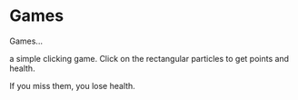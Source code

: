 # Games
Games...


a simple clicking game. Click on the rectangular particles to get points and health.

If you miss them, you lose health. 

